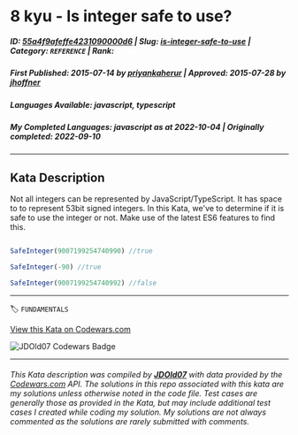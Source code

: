# 8 kyu - Is integer safe to use?

##### **ID**: [55a4f9afeffe4231090000d6](https://www.codewars.com/kata/55a4f9afeffe4231090000d6) | **Slug**: [is-integer-safe-to-use](https://www.codewars.com/kata/55a4f9afeffe4231090000d6) | **Category**: `REFERENCE` | **Rank**: <span style="color:white">8 kyu</span>

##### **First Published**: 2015-07-14 ***by*** [priyankaherur](https://www.codewars.com/users/priyankaherur) | **Approved**: 2015-07-28 ***by*** [jhoffner](https://www.codewars.com/users/jhoffner)

##### **Languages Available**: javascript, typescript

##### **My Completed Languages**: javascript ***as at*** 2022-10-04 | **Originally completed**: 2022-09-10

---

## Kata Description


Not all integers can be represented by JavaScript/TypeScript. It has space to to represent 53bit signed integers. In this Kata, we've to determine if it is safe to use the integer or not. Make use of the latest ES6 features to find this.



```javascript

SafeInteger(9007199254740990) //true

SafeInteger(-90) //true

SafeInteger(9007199254740992) //false

```

---


🏷 `FUNDAMENTALS`


[View this Kata on Codewars.com](https://www.codewars.com/kata/55a4f9afeffe4231090000d6)

![](https://www.codewars.com/users/jdold07/badges/large "JDOld07 Codewars Badge")

---

###### *This Kata description was compiled by [**JDOld07**](https://tpstech.dev) with data provided by the [Codewars.com](https://www.codewars.com) API.  The solutions in this repo associated with this kata are my solutions unless otherwise noted in the code file.  Test cases are generally those as provided in the Kata, but may include additional test cases I created while coding my solution.  My solutions are not always commented as the solutions are rarely submitted with comments.*
